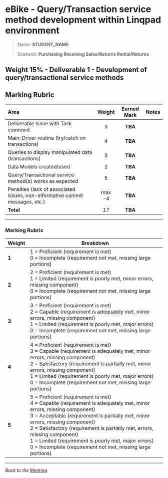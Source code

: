 # eBike - Query/Transaction service method development within Linqpad environment

> Name: **STUDENT_NAME**

> Scenario: **Purchasing Receiving Sales/Returns Rental/Returns**

## **Weight 15%** - Deliverable 1 - Development of query/transactional service methods

## Marking Rubric

| Area                | Weight | Earned Mark | Notes |
|:--------------------|:------:|:-----------:|:------|
| Deliverable Issue with Task comment |   3    |   **TBA**   |       |
| Main: Driver routine (try/catch on transactions)  |   4    |   **TBA**   |       |
| Queries to display manipulated data (transactions) |   3    |   **TBA**   |       |
| Data Models created/used         |   2    |   **TBA**   |       |
| Query/Transactional service method(s) works as expected  |   5    |   **TBA**   |       |
| Penalties (lack of associated issues, non-informative commit messages, etc.)        |   max -4    |   **TBA**   |       |
| **Total**           |  *17*   |   **TBA**   |       |

----

### Marking Rubric

| Weight | Breakdown |
| ----   | --------- |
| **1** | 1 = Proficient (requirement is met)<br />0 = Incomplete (requirement not met, missing large portions) |
| **2** | 2 = Proficient (requirement is met)<br />1 = Limited (requirement is poorly met, minor errors, missing component)<br />0 = Incomplete (requirement not met, missing large portions) |
| **3** | 3 = Proficient (requirement is met)<br />2 = Capable (requirement is adequately met, minor errors, missing component)<br />1 = Limited (requirement is poorly met, major errors)<br />0 = Incomplete (requirement not met, missing large portions) |
| **4** | 4 = Proficient (requirement is met)<br />3 = Capable (requirement is adequately met, minor errors, missing component)<br />2 = Satisfactory (requirement is partially met, minor errors, missing component)<br />1 = Limited (requirement is poorly met, major errors)<br />0 = Incomplete (requirement not met, missing large portions) |
| **5** | 5 = Proficient (requirement is met)<br />4 = Capable (requirement is adequately met, minor errors, missing component)<br />3 = Acceptable (requirement is partially met, minor errors, missing component)<br />2 = Satisfactory (requirement is partially met, errors, missing component)<br />1 = Limited (requirement is poorly met, major errors)<br />0 = Incomplete (requirement not met, missing large portions) |
----



*Back to the [Marking](./../ReadMe.md)*